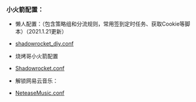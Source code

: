 ### 小火箭配置：

* 懒人配置：（包含策略组和分流规则，常用签到定时任务、获取Cookie等脚本）（2021.1.21更新）
* [shadowrocket_diy.conf](https://raw.githubusercontent.com/512js/hy/master/Shadowrocket/shadowrocket_diy.conf)

* 烧烤哥小火箭配置
* [Shadowrocket.conf](https://raw.githubusercontent.com/Tartarus2014/Shadowrocket-Script/main/Shadowrocket.conf) 
* 解锁网易云音乐：
* [NeteaseMusic.conf](https://raw.githubusercontent.com/w37fhy/QuantumultX/master/NeteaseMusic.conf)
